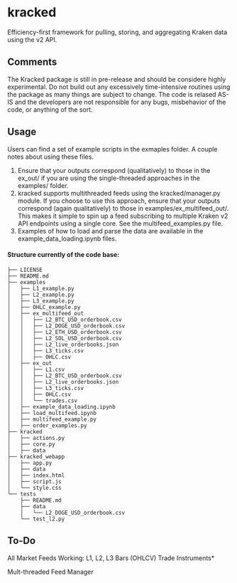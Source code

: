 # kracked
Efficiency-first framework for pulling, storing, and aggregating Kraken data using the v2 API.

## Comments
The Kracked package is still in pre-release and should be considere highly 
experimental. Do not build out any excessively time-intensive routines using 
the package as many things are subject to change. The code is relased AS-IS 
and the developers are not responsible for any bugs, misbehavior of the code, 
or anything of the sort. 

## Usage
Users can find a set of example scripts in the exmaples folder. A couple notes 
about using these files.

1. Ensure that your outputs correspond (qualitatively) to those in the ex_out/ 
if you are using the single-threaded approaches in the examples/ folder.
2. kracked supports multithreaded feeds using the kracked/manager.py module. If
you choose to use this approach, ensure that your outputs correspond (again 
qualitatively) to those in examples/ex_multifeed_out/. This makes it simple to 
spin up a feed subscribing to multiple Kraken v2 API endpoints using a single
core. See the multifeed_examples.py file.
3. Examples of how to load and parse the data are available in the 
example_data_loading.ipynb files.

#### Structure currently of the code base:
```
├── LICENSE
├── README.md
├── examples
│   ├── L1_example.py
│   ├── L2_example.py
│   ├── L3_example.py
│   ├── OHLC_example.py
│   ├── ex_multifeed_out
│   │   ├── L2_BTC_USD_orderbook.csv
│   │   ├── L2_DOGE_USD_orderbook.csv
│   │   ├── L2_ETH_USD_orderbook.csv
│   │   ├── L2_SOL_USD_orderbook.csv
│   │   ├── L2_live_orderbooks.json
│   │   ├── L3_ticks.csv
│   │   ├── OHLC.csv
│   ├── ex_out
│   │   ├── L1.csv
│   │   ├── L2_BTC_USD_orderbook.csv
│   │   ├── L2_live_orderbooks.json
│   │   ├── L3_ticks.csv
│   │   ├── OHLC.csv
│   │   └── trades.csv
│   ├── example_data_loading.ipynb
│   ├── load_multifeed.ipynb
│   ├── multifeed_example.py
│   ├── order_examples.py
├── kracked
│   ├── actions.py
│   ├── core.py
│   ├── data
├── kracked_webapp
│   ├── app.py
│   ├── data
│   ├── index.html
│   ├── script.js
│   └── style.css
└── tests
    ├── README.md
    ├── data
    │   └── L2_DOGE_USD_orderbook.csv
    └── test_l2.py

```



To-Do
-----

All Market Feeds Working:
L1, L2, L3
Bars (OHLCV)
Trade
Instruments*

Mult-threaded Feed Manager
